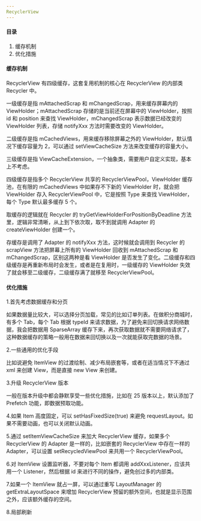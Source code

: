 ```yaml
---
RecyclerView
---
```


#### 目录

1. 缓存机制
2. 优化措施

#### 缓存机制

RecyclerView 有四级缓存，这套复用机制的核心在 RecyclerView 的内部类 Recycler 中。

一级缓存是指 mAttachedScrap 和 mChangedScrap，用来缓存屏幕内的 ViewHolder；mAttachedScrap 存储的是当前还在屏幕中的 ViewHolder，按照 id 和 position 来查找 ViewHolder，mChangedScrap 表示数据已经改变的 ViewHolder 列表，存储 notifyXxx 方法时需要改变的 ViewHolder。

二级缓存是指 mCachedViews，用来缓存移除屏幕之外的 ViewHolder，默认情况下缓存容量为 2，可以通过 setViewCacheSize 方法来改变缓存的容量大小。

三级缓存是指 ViewCacheExtension，一个抽象类，需要用户自定义实现，基本上不考虑。

四级缓存是指多个 RecyclerView 共享的 RecyclerViewPool，ViewHolder 缓存池，在有限的 mCachedViews 中如果存不下新的 ViewHolder 时，就会把 ViewHolder 存入 RecyclerViewPool 中，它是按照 Type 来查找 ViewHolder，每个 Type 默认最多缓存 5 个。

取缓存的逻辑就在 Recycler 的 tryGetViewHolderForPositionByDeadline 方法里，逻辑非常清晰，从上到下依次取，取不到就调用 Adapter 的 createViewHolder 创建一个。

存缓存是调用了 Adapter 的 notifyXxx 方法，这时候就会调用到 Recycler 的 scrapView 方法把屏幕上所有的 ViewHolder 回收到 mAttachedScrap 和 mChangedScrap，区别这两种是看 ViewHolder 是否发生了变化。二级缓存和四级缓存是再重新布局时会发生，或者是在复用时，一级缓存的 ViewHolder 失效了就会移至二级缓存，二级缓存满了就移至 RecyclerViewPool。

#### 优化措施

1.首先考虑数据缓存和分页

如果数据量比较大，可以选择分页加载，常见的比如订单列表。在做积分商城时，有多个 Tab，每个 Tab 根据 typeId 来请求数据，为了避免来回切换请求网络数据，我会把数据用 SparseArray 缓存下来，再次获取数据就不需要网络请求了，这种数据缓存的策略一般用在数据来回切换以及一次就能获取完数据的场景。

2.一些通用的优化手段

比如说避免 ItemView 的过渡绘制、减少布局嵌套等，或者在适当情况下不通过 xml 来创建 View，而是直接 new View 来创建。

3.升级 RecyclerView 版本

一般在版本升级中都会静默享受一些优化措施，比如在 25 版本以上，默认添加了 Prefetch 功能，即数据预取功能。

4.如果 Item 高度固定，可以 setHasFixedSize(true) 来避免 requestLayout。如果不需要动画，也可以关闭默认动画。

5.通过 setItemViewCacheSize 来加大 RecyclerView 缓存，如果多个 RecyclerView 的 Adapter 是一样的，比如嵌套的 RecyclerView 中存在一样的 Adapter，可以设置 setRecycledViewPool 来共用一个 RecyclerViewPool。

6.对 ItemView 设置监听器，不要对每个 Item 都调用 addXxxListener，应该共用一个 Listener，然后根据 id 来进行不同的操作，避免创过多的内部类。

7.如果一个 ItemView 就占一屏，可以通过重写 LayoutManager 的 getExtraLayoutSpace 来增加 RecyclerView 预留的额外空间，也就是显示范围之外，应该额外缓存的空间。

8.局部刷新